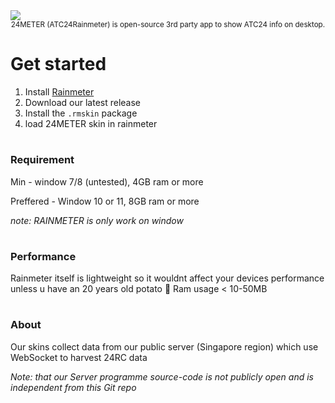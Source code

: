 <img src="https://cdn.discordapp.com/attachments/1370369618341789779/1407729581078876331/Untitled20_20250820221434.png?ex=68a729d6&is=68a5d856&hm=de2b1f59ffd767e39b15f6ebef9c2f19eaf61b8de9ede887d734e3a67f4d6e8e&"  />

<div align="center"> <sub>
24METER (ATC24Rainmeter) is open-source 3rd party app to show ATC24 info on desktop.
</sub> </div>

# Get started

1. Install [Rainmeter](https://www.rainmeter.net/)
2. Download our latest release
3. Install the `.rmskin` package
4. load 24METER skin in rainmeter

#

### Requirement

Min - window 7/8 (untested), 4GB ram or more

Preffered - Window 10 or 11, 8GB ram or more

_note: RAINMETER is only work on window_
#

### Performance

Rainmeter itself is lightweight so it wouldnt affect your devices performance unless u have an 20 years old potato 🥔 
Ram usage < 10-50MB

#

### About

Our skins collect data from our public server (Singapore region) which use WebSocket to harvest 24RC data

_Note: that our Server programme source-code is not publicly open and is independent from this Git repo_
